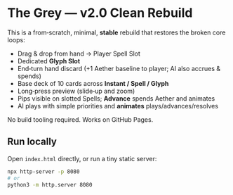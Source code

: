 # The Grey — v2.0 Clean Rebuild

This is a from‑scratch, minimal, **stable** rebuild that restores the broken core loops:

- Drag & drop from hand → Player Spell Slot
- Dedicated **Glyph Slot**
- End‑turn hand discard (+1 Aether baseline to player; AI also accrues & spends)
- Base deck of 10 cards across **Instant / Spell / Glyph**
- Long‑press preview (slide‑up and zoom)
- Pips visible on slotted Spells; **Advance** spends Aether and animates
- AI plays with simple priorities and **animates** plays/advances/resolves

No build tooling required. Works on GitHub Pages.

## Run locally
Open `index.html` directly, or run a tiny static server:

```bash
npx http-server -p 8080
# or
python3 -m http.server 8080
```
